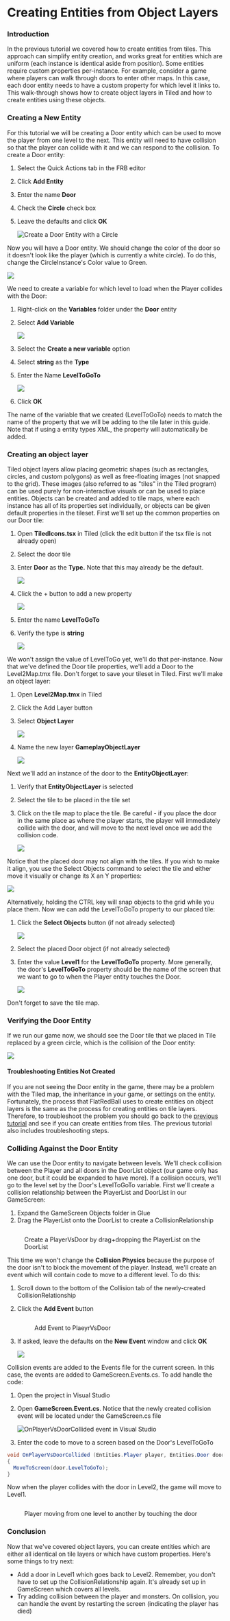 # Creating Entities from Object Layers

### Introduction

In the previous tutorial we covered how to create entities from tiles. This approach can simplify entity creation, and works great for entities which are uniform (each instance is identical aside from position). Some entities require custom properties per-instance. For example, consider a game where players can walk through doors to enter other maps. In this case, each door entity needs to have a custom property for which level it links to. This walk-through shows how to create object layers in Tiled and how to create entities using these objects.

### Creating a New Entity

For this tutorial we will be creating a Door entity which can be used to move the player from one level to the next. This entity will need to have collision so that the player can collide with it and we can respond to the collision. To create a Door entity:

1. Select the Quick Actions tab in the FRB editor
2. Click **Add Entity**
3. Enter the name **Door**
4. Check the **Circle** check box
5.  Leave the defaults and click **OK**

    ![Create a Door Entity with a Circle](<../../.gitbook/assets/26\_08 19 24.png>)

Now you will have a Door entity. We should change the color of the door so it doesn't look like the player (which is currently a white circle). To do this, change the CircleInstance's Color value to Green.

![](<../../.gitbook/assets/26\_08 20 37.png>)

We need to create a variable for which level to load when the Player collides with the Door:

1. Right-click on the **Variables** folder under the **Door** entity
2.  Select **Add Variable**

    ![](<../../.gitbook/assets/26\_08 21 14.png>)
3. Select the **Create a new variable** option
4. Select **string** as the **Type**
5.  Enter the Name **LevelToGoTo**

    ![](../../.gitbook/assets/2021-02-img\_60317f1d72e36.png)
6. Click **OK**

The name of the variable that we created (LevelToGoTo) needs to match the name of the property that we will be adding to the tile later in this guide. Note that if using a entity types XML, the property will automatically be added.

### Creating an object layer

Tiled object layers allow placing geometric shapes (such as rectangles, circles, and custom polygons) as well as free-floating images (not snapped to the grid). These images (also referred to as "tiles" in the Tiled program) can be used purely for non-interactive visuals or can be used to place entities. Objects can be created and added to tile maps, where each instance has all of its properties set individually, or objects can be given default properties in the tileset. First we'll set up the common properties on our Door tile:

1. Open **TiledIcons.tsx** in Tiled (click the edit button if the tsx file is not already open)
2. Select the door tile
3.  Enter **Door** as the **Type.** Note that this may already be the default.

    ![](../../.gitbook/assets/2021-02-img\_60317fcf1bad9.png)
4.  Click the + button to add a new property

    ![](../../.gitbook/assets/2018-09-img\_5b9d8c89e1e1b.png)
5. Enter the name **LevelToGoTo**
6.  Verify the type is **string**

    ![](../../.gitbook/assets/2018-09-img\_5b9d8cad0c40b.png)

We won't assign the value of LevelToGo yet, we'll do that per-instance. Now that we've defined the Door tile properties, we'll add a Door to the Level2Map.tmx file. Don't forget to save your tileset in Tiled. First we'll make an object layer:

1. Open **Level2Map.tmx** in Tiled
2. Click the Add Layer button
3.  Select **Object Layer**

    ![](../../.gitbook/assets/2021-02-img\_6031801922e67.png)
4.  Name the new layer **GameplayObjectLayer**

    ![](../../.gitbook/assets/2021-02-img\_60318041b1a31.png)

Next we'll add an instance of the door to the **EntityObjectLayer**:

1. Verify that **EntityObjectLayer** is selected
2. Select the tile to be placed in the tile set
3.  Click on the tile map to place the tile. Be careful - if you place the door in the same place as where the player starts, the player will immediately collide with the door, and will move to the next level once we add the collision code.

    ![](../../.gitbook/assets/2021-02-img\_603180d6e1b28.png)

Notice that the placed door may not align with the tiles. If you wish to make it align, you use the Select Objects command to select the tile and either move it visually or change its X an Y properties:

![](../../.gitbook/assets/2021-02-img\_603181115c5dd.png)

Alternatively, holding the CTRL key will snap objects to the grid while you place them. Now we can add the LevelToGoTo property to our placed tile:

1.  Click the **Select Objects** button (if not already selected)

    ![](../../.gitbook/assets/2018-09-img\_5b9e5a7eab252.png)
2. Select the placed Door object (if not already selected)
3.  Enter the value **Level1** for the **LevelToGoTo** property. More generally, the door's **LevelToGoTo** property should be the name of the screen that we want to go to when the Player entity touches the Door.

    ![](../../.gitbook/assets/2021-02-img\_603181812afb8.png)

Don't forget to save the tile map.

### Verifying the Door Entity

If we run our game now, we should see the Door tile that we placed in Tile replaced by a green circle, which is the collision of the Door entity:

![](../../.gitbook/assets/2021-02-img\_603182c1e11ce.png)

#### Troubleshooting Entities Not Created

If you are not seeing the Door entity in the game, there may be a problem with the Tiled map, the inheritance in your game, or settings on the entity. Fortunately, the process that FlatRedBall uses to create entities on object layers is the same as the process for creating entities on tile layers. Therefore, to troubleshoot the problem you should go back to the [previous tutorial](06-creating-entities-from-tiles.md) and see if you can create entities from tiles. The previous tutorial also includes troubleshooting steps.

### Colliding Against the Door Entity

We can use the Door entity to navigate between levels. We'll check collision between the Player and all doors in the DoorList object (our game only has one door, but it could be expanded to have more). If a collision occurs, we'll go to the level set by the Door's LevelToGoTo variable. First we'll create a collision relationship between the PlayerList and DoorList in our GameScreen:

1. Expand the GameScreen Objects folder in Glue
2. Drag the PlayerList onto the DoorList to create a CollisionRelationship

<figure><img src="../../.gitbook/assets/26_08 22 26.gif" alt=""><figcaption><p>Create a PlayerVsDoor by drag+dropping the PlayerList on the DoorList</p></figcaption></figure>

This time we won't change the **Collision Physics** because the purpose of the door isn't to block the movement of the player. Instead, we'll create an event which will contain code to move to a different level. To do this:

1. Scroll down to the bottom of the Collision tab of the newly-created CollisionRelationship
2.  Click the **Add Event** button\
    &#x20;

    <figure><img src="../../.gitbook/assets/26_08 23 33.png" alt=""><figcaption><p>Add Event to PlaeyrVsDoor</p></figcaption></figure>
3.  If asked, leave the defaults on the **New Event** window and click **OK**

    ![](../../.gitbook/assets/2021-02-img\_60318490d6824.png)

Collision events are added to the Events file for the current screen. In this case, the events are added to GameScreen.Events.cs. To add handle the code:

1. Open the project in Visual Studio
2.  Open **GameScreen.Event.cs**. Notice that the newly created collision event will be located under the GameScreen.cs file

    ![OnPlayerVsDoorCollided event in Visual Studio](<../../.gitbook/assets/26\_08 25 44.png>)
3. Enter the code to move to a screen based on the Door's LevelToGoTo

```csharp
void OnPlayerVsDoorCollided (Entities.Player player, Entities.Door door)
{
  MoveToScreen(door.LevelToGoTo);
}
```

Now when the player collides with the door in Level2, the game will move to Level1.

<figure><img src="../../.gitbook/assets/2016-08-2021_February_20_155400.gif" alt=""><figcaption><p>Player moving from one level to another by touching the door</p></figcaption></figure>

### Conclusion

Now that we've covered object layers, you can create entities which are either all identical on tile layers or which have custom properties. Here's some things to try next:

* Add a door in Level1 which goes back to Level2. Remember, you don't have to set up the CollisionRelationship again. It's already set up in GameScreen which covers all levels.
* Try adding collision between the player and monsters. On collision, you can handle the event by restarting the screen (indicating the player has died)
